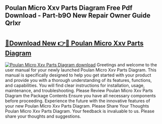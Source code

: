 ## Poulan Micro Xxv Parts Diagram Free Pdf Download - Part-b9O New Repair Owner Guide Qrlxr

# <h2><a href="http://dfnb3m.blite.top/?on=Poulan+Micro+Xxv+Parts+Diagram">🔗Download New 👉🔴 Poulan Micro Xxv Parts Diagram</a></h2>

[![Poulan Micro Xxv Parts Diagram download](https://i.imgur.com/lujVjoI.png)](http://dfnb3m.blite.top/?on=Poulan+Micro+Xxv+Parts+Diagram)
Greetings and welcome to the user manual for your newly launched Poulan Micro Xxv Parts Diagram. This manual is specifically designed to help you get started with your product and provide you with a thorough understanding of its features, functions, and capabilities. You will find clear instructions for installation, usage, maintenance, and troubleshooting. Please Review Poulan Micro Xxv Parts Diagram the Package Contents Ensure you have all necessary components before proceeding. Experience the future with the innovative features of your new Poulan Micro Xxv Parts Diagram. Please Share Your Thoughts Poulan Micro Xxv Parts Diagram. Your feedback is invaluable to us. Please share your thoughts and suggestions.
